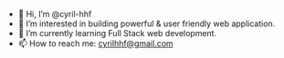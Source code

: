- 👋 Hi, I’m @cyril-hhf
- 👀 I’m interested in building powerful & user friendly web application.
- 🌱 I’m currently learning Full Stack web development.
- 📫 How to reach me: cyrilhhf@gmail.com

<!---
cyril-hhf/cyril-hhf is a ✨ special ✨ repository because its `README.md` (this file) appears on your GitHub profile.
You can click the Preview link to take a look at your changes.
--->

